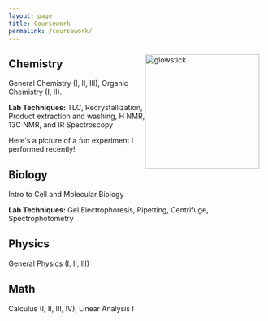 ```yaml
---
layout: page
title: Coursework
permalink: /coursework/
---
```

<img src="{{site.baseurl}}/images/IMG_0468.JPG" alt="glowstick" width="225" style="float: right; margin-top: 10px; margin-right: 10px" />

## Chemistry
 
General Chemistry (I, II, III), Organic Chemistry (I, II).

  <strong>Lab Techniques:</strong> TLC, Recrystallization, Product extraction and washing, H NMR, 13C NMR, and IR Spectroscopy
 
  Here's a picture of a fun experiment I performed recently!
  
  
## Biology
Intro to Cell and Molecular Biology

  <strong>Lab Techniques:</strong> Gel Electrophoresis, Pipetting, Centrifuge, Spectrophotometry

## Physics
General Physics (I, II, III)

## Math
Calculus (I, II, III, IV), Linear Analysis I


